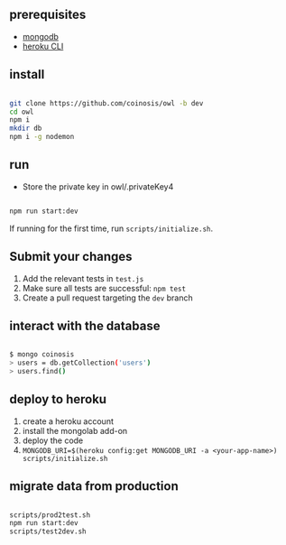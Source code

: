 ## prerequisites

* [mongodb](https://docs.mongodb.com/manual/administration/install-community/)
* [heroku CLI](https://devcenter.heroku.com/articles/heroku-cli#download-and-install)

## install

```bash

git clone https://github.com/coinosis/owl -b dev
cd owl
npm i
mkdir db
npm i -g nodemon

```

## run

* Store the private key in owl/.privateKey4

```bash

npm run start:dev

```

If running for the first time, run `scripts/initialize.sh`.

## Submit your changes

1. Add the relevant tests in `test.js`
2. Make sure all tests are successful: `npm test`
3. Create a pull request targeting the `dev` branch

## interact with the database

```bash

$ mongo coinosis
> users = db.getCollection('users')
> users.find()

```

## deploy to heroku

1. create a heroku account
2. install the mongolab add-on
3. deploy the code
4. `MONGODB_URI=$(heroku config:get MONGODB_URI -a <your-app-name>) scripts/initialize.sh`

## migrate data from production

```bash

scripts/prod2test.sh
npm run start:dev
scripts/test2dev.sh

```
